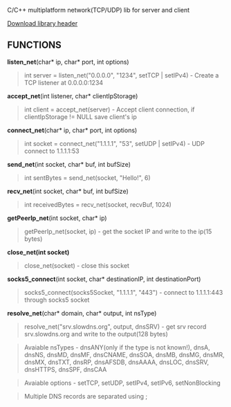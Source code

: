 C/C++ multiplatform network(TCP/UDP) lib for server and client

[Download library header](https://github.com/xotnet/NetLib/releases/latest/download/net.c)

## FUNCTIONS

**listen_net**(char* ip, char* port, int options)
> int server = listen_net("0.0.0.0", "1234", setTCP | setIPv4) - Create a TCP listener at 0.0.0.0:1234 

**accept_net**(int listener, char* clientIpStorage)
> int client = accept_net(server) - Accept client connection, if clientIpStorage != NULL save client's ip

**connect_net**(char* ip, char* port, int options)
> int socket = connect_net("1.1.1.1", "53", setUDP | setIPv4) - UDP connect to 1.1.1.1:53

**send_net**(int socket, char* buf, int bufSize)
> int sentBytes = send_net(socket, "Hello!", 6)

**recv_net**(int socket, char* buf, int bufSize)
> int receivedBytes = recv_net(socket, recvBuf, 1024)

**getPeerIp_net**(int socket, char* ip)
> getPeerIp_net(socket, ip) - get the socket IP and write to the ip(15 bytes)

**close_net(int socket)**
> close_net(socket) - close this socket

**socks5_connect**(int socket, char* destinationIP, int destinationPort)
> socks5_connect(socks5Socket, "1.1.1.1", "443") - connect to 1.1.1.1:443 through socks5 socket

**resolve_net**(char* domain, char* output, int nsType)
> resolve_net("srv.slowdns.org", output, dnsSRV) - get srv record srv.slowdns.org and write to the output(128 bytes)

>Avaiable nsTypes - dnsANY(only if the type is not known!), dnsA, dnsNS, dnsMD, dnsMF, dnsCNAME, dnsSOA, dnsMB, dnsMG, dnsMR, dnsMX, dnsTXT, dnsRP, dnsAFSDB, dnsAAAA, dnsLOC, dnsSRV, dnsHTTPS, dnsSPF, dnsCAA

>Avaiable options - setTCP, setUDP, setIPv4, setIPv6, setNonBlocking

>Multiple DNS records are separated using ;

